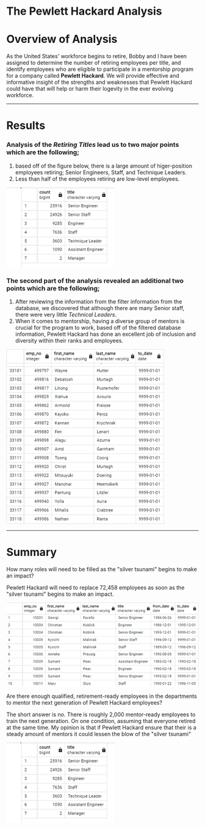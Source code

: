 # The Pewlett Hackard Analysis # 

# Overview of Analysis #
As the United States' workforce begins to retire, Bobby and I have been assigned to determine the number of retiring employees per title, and identify employees who are eligible to participate in a mentorship program for a company called **Pewlett Hackard**. We will provide effective and informative insight of the strengths and weaknesses that Pewlett Hackard could have that will help or harm their logevity in the ever evolving workforce. 

------------------------------------------------------------------------------------------------------------------------------------------------------------------------
# Results #
### Analysis of the *Retiring Titles* lead us to two major points which are the following; ###
  1. based off of the figure below, there is a large amount of higer-position employees retiring; Senior Engineers, Staff, and Technique Leaders.
  2. Less than half of the employees retiring are low-level employees.
 
 ![Pewlett-Hackard-Analysis](https://github.com/Aszeal/Pewlett-Hackard-Analysis-/blob/main/Analysis%20Projects%20Folder/Pewlett-Hackard-Analysis/Screenshot%20(83).png)
 
### The second part of the analysis revealed an additional two points which are the following; ###
  1. After reviewing the information from the filter information from the database, we discovered that although there are many Senior staff, there were very little  *Technical Leaders*.
  2. When it comes to mentorship, having a diverse group of mentors is crucial for the program to work, based off of the filtered database information, Pewlett Hackard has done an excellent job of inclusion and diversity within their ranks and employees.



![Pewlett-Hackard-Analysis](https://github.com/Aszeal/Pewlett-Hackard-Analysis-/blob/main/Analysis%20Projects%20Folder/Pewlett-Hackard-Analysis/Screenshot%20(85).png)

-----------------------------------------------------------------------------------------------------------------------------------------------------------------------
# Summary #  

How many roles will need to be filled as the "silver tsunami" begins to make an impact?


Pewlett Hackard will need to replace 72,458 employees as soon as the "silver tsunami" begins to make an impact.


![Pewlett-Hackard-Analysis](https://github.com/Aszeal/Pewlett-Hackard-Analysis-/blob/main/Analysis%20Projects%20Folder/Pewlett-Hackard-Analysis/Screenshot%20(84).png)

Are there enough qualified, retirement-ready employees in the departments to mentor the next generation of Pewlett Hackard employees?


The short answer is no. There is roughly 2,000 mentor-ready employees to train the next generation. On one condition, assuming that everyone retired at the same time. My opinion is that if Pewlett Hackard ensure that their is a steady amount of mentors it could lessen the blow of the "silver tsunami"

![Pewlett-Hackard-Analysis](https://github.com/Aszeal/Pewlett-Hackard-Analysis-/blob/main/Analysis%20Projects%20Folder/Pewlett-Hackard-Analysis/Screenshot%20(83).png)

